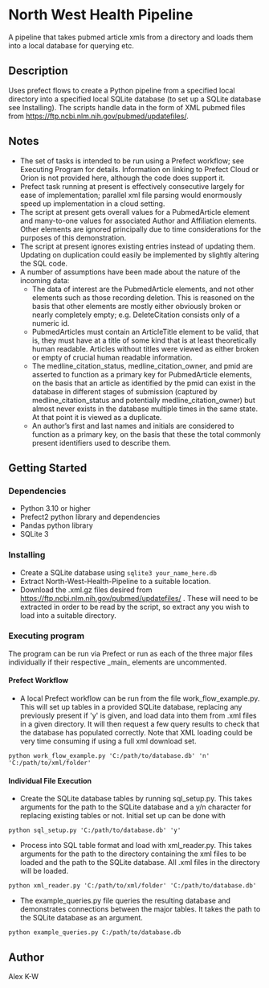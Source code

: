# North West Health Pipeline

A pipeline that takes pubmed article xmls from a directory and loads them into a local database for querying etc.

## Description

Uses prefect flows to create a Python pipeline from a specified local directory into a specified local SQLite database (to set up a SQLite database see Installing). The scripts handle data in the form of XML pubmed files from https://ftp.ncbi.nlm.nih.gov/pubmed/updatefiles/.

## Notes

* The set of tasks is intended to be run using a Prefect workflow; see Executing Program for details. Information on linking to Prefect Cloud or Orion is not provided here, although the code does support it.
* Prefect task running at present is effectively consecutive largely for ease of implementation; parallel xml file parsing would enormously speed up implementation in a cloud setting.
* The script at present gets overall values for a PubmedArticle element and many-to-one values for associated Author and Affiliation elements. Other elements are ignored principally due to time considerations for the purposes of this demonstration.
* The script at present ignores existing entries instead of updating them. Updating on duplication could easily be implemented by slightly altering the SQL code.
* A number of assumptions have been made about the nature of the incoming data:
    * The data of interest are the PubmedArticle elements, and not other elements such as those recording deletion. This is reasoned on the basis that other elements are mostly either obviously broken or nearly completely empty; e.g. DeleteCitation consists only of a numeric id.
    * PubmedArticles must contain an ArticleTitle element to be valid, that is, they must have at a title of some kind that is at least theoretically human readable. Articles without titles were viewed as either broken or empty of crucial human readable information.
    * The medline_citation_status, medline_citation_owner, and pmid are asserted to function as a primary key for PubmedArticle elements, on the basis that an article as identified by the pmid can exist in the database in different stages of submission (captured by medline_citation_status and potentially medline_citation_owner) but almost never exists in the database multiple times in the same state. At that point it is viewed as a duplicate.
    * An author’s first and last names and initials are considered to function as a primary key, on the basis that these the total commonly present identifiers used to describe them.

## Getting Started

### Dependencies

* Python 3.10 or higher
* Prefect2 python library and dependencies
* Pandas python library
* SQLite 3

### Installing

* Create a SQLite database using ```sqlite3 your_name_here.db```
* Extract North-West-Health-Pipeline to a suitable location.
* Download the .xml.gz files desired from https://ftp.ncbi.nlm.nih.gov/pubmed/updatefiles/ . These will need to be extracted in order to be read by the script, so extract any you wish to load into a suitable directory.

### Executing program

The program can be run via Prefect or run as each of the three major files individually if their respective \_main\_ elements are uncommented.

#### Prefect Workflow

* A local Prefect workflow can be run from the file work_flow_example.py. This will set up tables in a provided SQLite database, replacing any previously present if 'y' is given, and load data into them from .xml files in a given directory. It will then request a few query results to check that the database has populated correctly. Note that XML loading could be very time consuming if using a full xml download set.
```
python work_flow_example.py 'C:/path/to/database.db' 'n' 'C:/path/to/xml/folder'
```

#### Individual File Execution

* Create the SQLite database tables by running sql_setup.py. This takes arguments for the path to the SQLite database and a y/n character for replacing existing tables or not. Initial set up can be done with
```
python sql_setup.py 'C:/path/to/database.db' 'y'
```
* Process into SQL table format and load with xml_reader.py. This takes arguments for the path to the directory containing the xml files to be loaded and the path to the SQLite database. All .xml files in the directory will be loaded.
```
python xml_reader.py 'C:/path/to/xml/folder' 'C:/path/to/database.db'
```
* The example_queries.py file queries the resulting database and demonstrates connections between the major tables. It takes the path to the SQLite database as an argument.
```
python example_queries.py C:/path/to/database.db
```

## Author

Alex K-W